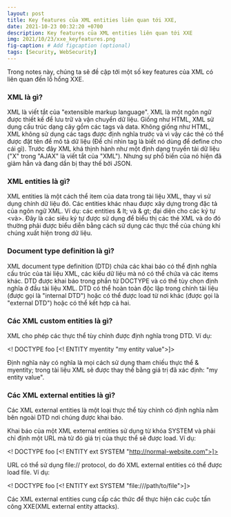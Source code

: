 ```yaml
---
layout: post
title: Key features của XML entities liên quan tới XXE,
date: 2021-10-23 00:32:20 +0700
description: Key features của XML entities liên quan tới XXE
img: 2021/10/23/xxe_keyfeatures.png
fig-caption: # Add figcaption (optional)
tags: [Security, WebSecurity]
---
```


Trong notes này, chúng ta sẽ đề cập tới một số key features của XML có liên quan đến lỗ hổng XXE.

### XML là gì?

XML là viết tắt của "extensible markup language". XML là một ngôn ngữ được thiết kế để lưu trữ và vận chuyển dữ liệu. Giống như HTML, XML sử dụng cấu trúc dạng cây gồm các tags và data. Không giống như HTML, XML không sử dụng các tags được định nghĩa trước và vì vậy các thẻ có thể được đặt tên để mô tả dữ liệu (Để chỉ nhìn tag là biết nó dùng để define cho cái gì). Trước đây XML khá thịnh hành như một định dạng truyền tải dữ liệu ("X" trong "AJAX" là viết tắt của "XML"). Nhưng sự phổ biến của nó hiện đã giảm hẳn và đang dần bị thay thế bởi JSON.

### XML entities là gì?

XML entities là một cách thể item của data trong tài liệu XML, thay vì sử dụng chính dữ liệu đó. Các entities khác nhau được xây dựng trong đặc tả của ngôn ngữ XML. Ví dụ: các entities & lt; và & gt; đại diện cho các ký tự <và>. Đây là các siêu ký tự được sử dụng để biểu thị các thẻ XML và do đó thường phải được biểu diễn bằng cách sử dụng các thực thể của chúng khi chúng xuất hiện trong dữ liệu.

### Document type definition là gì?

XML document type definition (DTD) chứa các khai báo có thể định nghĩa cấu trúc của tài liệu XML, các kiểu dữ liệu mà nó có thể chứa và các items khác. DTD được khai báo trong phần tử DOCTYPE và có thể tùy chọn định nghĩa ở đầu tài liệu XML. DTD có thể hoàn toàn độc lập trong chính tài liệu (được gọi là "internal DTD") hoặc có thể được load từ nơi khác (được gọi là "external DTD") hoặc có thể kết hợp cả hai.

### Các XML custom entities là gì?

XML cho phép các thực thể tùy chỉnh được định nghĩa trong DTD. Ví dụ:

<! DOCTYPE foo [<! ENTITY myentity "my entity value">]>

Định nghĩa này có nghĩa là mọi cách sử dụng tham chiếu thực thể & myentity; trong tài liệu XML sẽ được thay thế bằng giá trị đã xác định: "my entity value".

### Các XML external entities là gì?

Các XML external entities là một loại thực thể tùy chỉnh có định nghĩa nằm bên ngoài DTD nơi chúng được khai báo.

Khai báo của một XML external entities sử dụng từ khóa SYSTEM và phải chỉ định một URL mà từ đó giá trị của thực thể sẽ được load. Ví dụ:

<! DOCTYPE foo [<! ENTITY ext SYSTEM "http://normal-website.com">]>

URL có thể sử dụng file:// protocol, do đó XML external entities có thể được load file. Ví dụ:

<! DOCTYPE foo [<! ENTITY ext SYSTEM "file:///path/to/file">]>

Các XML external entities cung cấp các thức để thực hiện các cuộc tấn công XXE(XML external entity attacks). 